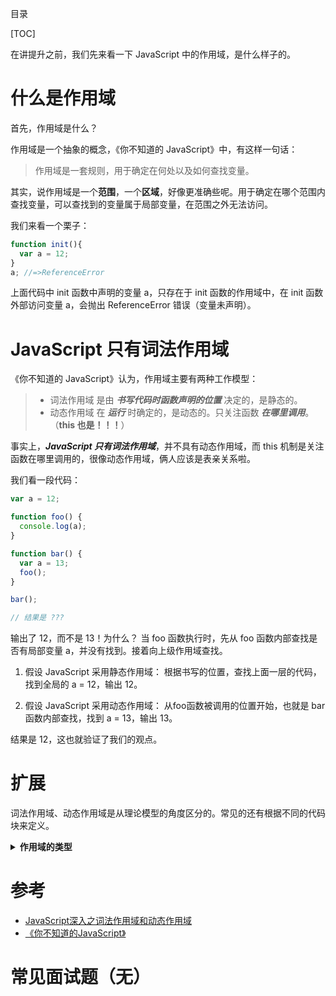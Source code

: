 目录

[TOC]

在讲提升之前，我们先来看一下 JavaScript 中的作用域，是什么样子的。

# 什么是作用域
首先，作用域是什么？

作用域是一个抽象的概念，《你不知道的 JavaScript》中，有这样一句话：
> 作用域是一套规则，用于确定在何处以及如何查找变量。

其实，说作用域是一个**范围**，一个**区域**，好像更准确些呢。用于确定在哪个范围内查找变量，可以查找到的变量属于局部变量，在范围之外无法访问。

我们来看一个栗子：
```js
function init(){
  var a = 12;
}
a; //=>ReferenceError
```
上面代码中 init 函数中声明的变量 a，只存在于 init 函数的作用域中，在 init 函数外部访问变量 a，会抛出 ReferenceError 错误（变量未声明）。


# JavaScript 只有词法作用域
《你不知道的 JavaScript》认为，作用域主要有两种工作模型：
>- 词法作用域
  是由 ***书写代码时函数声明的位置*** 决定的，是静态的。
>- 动态作用域
  在 ***运行*** 时确定的，是动态的。只关注函数 ***在哪里调用***。（**this 也是！！！**）

事实上，***JavaScript 只有词法作用域***，并不具有动态作用域，而 this 机制是关注函数在哪里调用的，很像动态作用域，俩人应该是表亲关系啦。

我们看一段代码：
```js
var a = 12;

function foo() {
  console.log(a);
}

function bar() {
  var a = 13;
  foo();
}

bar();

// 结果是 ???
```
输出了 12，而不是 13！为什么？
当 foo 函数执行时，先从 foo 函数内部查找是否有局部变量 a，并没有找到。接着向上级作用域查找。

1. 假设 JavaScript 采用静态作用域：
    根据书写的位置，查找上面一层的代码，找到全局的 a = 12，输出 12。

2. 假设 JavaScript 采用动态作用域：
    从foo函数被调用的位置开始，也就是 bar 函数内部查找，找到 a = 13，输出 13。

结果是 12，这也就验证了我们的观点。

# 扩展
词法作用域、动态作用域是从理论模型的角度区分的。常见的还有根据不同的代码块来定义。
<details><summary><b>作用域的类型</b></summary>
<p>


ES6 之前，JavaScript 只有全局作用域和函数作用域。

ES6 在 with、try/catch、let、const 中引入了块作用域，将变量和函数的作用域限制在{ }内部。

## 全局作用域
全局作用域是最顶层的作用域。特点：
- 在web浏览器中，所有的全局变量和函数都是作为 **window 对象的属性和方法**创建的。
- 全局作用域直到程序退出，例如关闭浏览器或网页时才被销毁。

## 函数作用域
每声明一个函数就会为其自身创建一个局部作用域，我们称之为函数作用域。

在函数作用域中，只有两种情况是局部变量：
  - `声明过的变量（带 var、function、let、const）`
  - `形参`
  =>剩下的都不是，都要基于作用域链的机制向上查找


栗子：
```js
var a = 1;
function foo() {
  var b = 2;
  console.log(b);//=>2
}
console.log(b); //=>ReferenceError
```
在上栗中，变量 a 是一个全局变量，而变量 b 是一个局部变量，只存在与 foo 函数的作用域中，在 foo 函数的外部访问会抛 ReferenceError（变量未声明）错误。



## ES6 引入了块作用域
1. try/catch
    catch 分句会创建块作用域，声明的变量仅在 catch 的{ }中有效。

    ```js
    try {
      undefined(); //=>执行一个非法操作来强制一个异常
    } catch (err) {
      err = 2
      console.log(err); //2
    }
    console.log(err); //=>ReferenceError
    ```

2. let、const
    ES6 引入了 let、const 来声明变量，声明的变量会被偷偷的劫持在所在的最里层的作用域。

    栗子：
    ```js
    function foo() {
      if (true) {
          let b = 2;
          const c = 3;
          var d = 4;
      }
      console.log(d); //=>4
      console.log(b); //=>ReferenceError
      console.log(c); //=>ReferenceError
    }
    ```

 
# 立即执行函数表达式
ES6 之前，JavaScript 虽然没有块作用域的概念，但却用立即执行函数表达式模仿了块作用域。

1. 语法
    ```js
    (function() {
        // 这里是块级作用域
    })();
    ```
    将一个函数的值括起来，外面再加一个()立即调用，这样就模仿了一个块作用域。

    也可以写成 (function() { .. }())，将调用()移进里边。

    两种写法都可以，个人比较稀罕第一种辣。

2. 原理
    我们都知道变量只不过是值的一种形式，可以用实际的值来替换变量，比如
    ```js
    var num = 5;
    output(num);
    //等同于
    output(5);
    ```
    而函数在使用函数表达式进行定义时，是将一个匿名函数赋值给一个变量，然后再用函数名来调用，那我们是不是也可以用函数的值直接替换函数名呢？当然可以

3. 应用
    - 传递参数
    由于函数参数是按值进行传递的，所以就会将外部作用域中的变量传递给函数的参数，函数的参数可以任意命名。
    ```js
    var a = 0;
    (function (obj) {
      var a = 2;
      console.log(a); //=>2
      console.log(obj.a); //=>0
    })(window);
    ```
    在上边的栗子中，将 window 对象的引用的一个副本复制给了参数 obj，因此 obj.a 访问的是全局作用域中的 a。


</p>
</details>





# 参考
- [JavaScript深入之词法作用域和动态作用域](https://github.com/mqyqingfeng/Blog/issues/3)
- [《你不知道的JavaScript》]()





# 常见面试题（无）